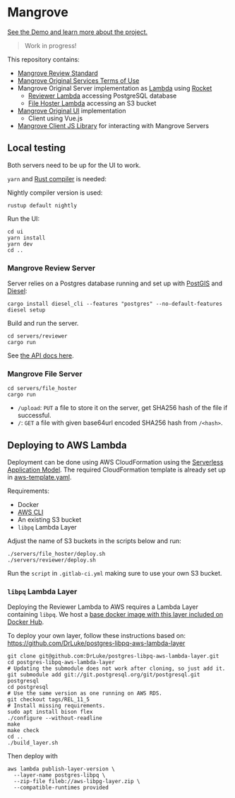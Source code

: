 # Mangrove

[See the Demo and learn more about the project.](https://mangrove.reviews)

> Work in progress!

This repository contains:
- [Mangrove Review Standard](Mangrove_Review_Standard.md)
- [Mangrove Original Services Terms of Use](ui/content/Mangrove_Original_Services_ToU.md)
- Mangrove Original Server implementation as [Lambda](https://aws.amazon.com/lambda/) using [Rocket](https://rocket.rs/)
  - [Reviewer Lambda](servers/reviewer) accessing PostgreSQL database
  - [File Hoster Lambda](servers/file_hoster) accessing an S3 bucket
- [Mangrove Original UI](ui) implementation
  - Client using Vue.js
- [Mangrove Client JS Library](libraries/mangrove-reviews-js) for interacting with Mangrove Servers

## Local testing

Both servers need to be up for the UI to work.

`yarn` and [Rust compiler](https://rustup.rs/) is needed:

Nightly compiler version is used:
```
rustup default nightly
```

Run the UI:
```
cd ui
yarn install
yarn dev
cd ..
```

### Mangrove Review Server

Server relies on a Postgres database running and set up with [PostGIS](https://postgis.net/install/) and [Diesel](https://diesel.rs/guides/getting-started/):
```
cargo install diesel_cli --features "postgres" --no-default-features
diesel setup
```

Build and run the server.
```
cd servers/reviewer
cargo run
```

See [the API docs here](https://docs.mangrove.reviews).

### Mangrove File Server

```
cd servers/file_hoster
cargo run
```

- `/upload`: `PUT` a file to store it on the server, get SHA256 hash of the file if successful.
- `/`: `GET` a file with given base64url encoded SHA256 hash from `/<hash>`.

## Deploying to AWS Lambda

Deployment can be done using AWS CloudFormation using the [Serverless Application Model](https://docs.aws.amazon.com/lambda/latest/dg/serverless_app.html). The required CloudFormation template is already set up in [aws-template.yaml](aws-template.yaml).

Requirements:
- Docker
- [AWS CLI](https://aws.amazon.com/cli/)
- An existing S3 bucket
- `libpq` Lambda Layer

Adjust the name of S3 buckets in the scripts below and run:

```
./servers/file_hoster/deploy.sh
./servers/reviewer/deploy.sh
```

Run the `script` in `.gitlab-ci.yml` making sure to use your own S3 bucket.

### `libpq` Lambda Layer

Deploying the Reviewer Lambda to AWS requires a Lambda Layer containing `libpq`.
We host a [base docker image with this layer included on Docker Hub](https://hub.docker.com/r/plantingspace/lambda-rust).

To deploy your own layer, follow these instructions based on: https://github.com/DrLuke/postgres-libpq-aws-lambda-layer


```
git clone git@github.com:DrLuke/postgres-libpq-aws-lambda-layer.git
cd postgres-libpq-aws-lambda-layer
# Updating the submodule does not work after cloning, so just add it.
git submodule add git://git.postgresql.org/git/postgresql.git postgresql
cd postgresql
# Use the same version as one running on AWS RDS.
git checkout tags/REL_11_5
# Install missing requirements.
sudo apt install bison flex
./configure --without-readline
make
make check
cd ..
./build_layer.sh

```
Then deploy with
```
aws lambda publish-layer-version \
  --layer-name postgres-libpq \
  --zip-file fileb://aws-libpg-layer.zip \
  --compatible-runtimes provided
```
